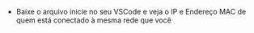 - Baixe o arquivo inicie no seu VSCode e veja o IP e Endereço MAC de quem está conectado à mesma rede que você
